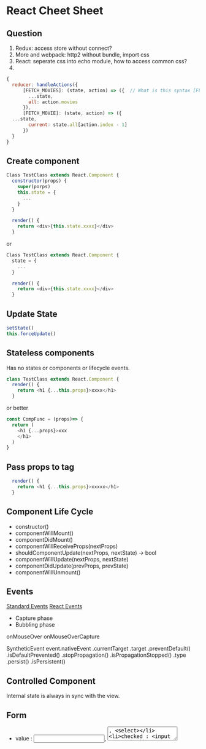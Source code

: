 # React Cheet Sheet

## Question
1. Redux: access store without connect?
2. More and webpack: http2 without bundle, import css
3. React: seperate css into echo module, how to access common css?
4. 
```javascript
{
  reducer: handleActions({
      [FETCH_MOVIES]: (state, action) => ({  // What is this syntax [FETCH_MOVICES]? Answer: This is ES6 syntax, means inside [] is a varaible.
        ...state,
        all: action.movies
      }),
      [FETCH_MOVIE]: (state, action) => ({
  ...state,
        current: state.all[action.index - 1]
      })
  }
}
```



## Create component
```javascript
Class TestClass extends React.Component {
  constructor(props) {
    super(porps)
    this.state = {
      ...
    }
  }

  render() {
    return <div>{this.state.xxxx}</div>
  }

```
or
```javascript
Class TestClass extends React.Component {
  state = {
    ...
  }

  render() {
    return <div>{this.state.xxxx}</div>
  }

```

## Update State
```javascript
setState()
this.forceUpdate()
```

## Stateless components
Has no states or components or lifecycle events.
```javascript
class TestClass extends React.Component {
  render() {
    return <h1 {...this.props}>xxxx</h1>
  }
```
or better
```javascript
const CompFunc = (props)=> {
  return (
    <h1 {...props}>xxx
    </h1>
  )
}
```

## Pass props to tag
```javascript
  render() {
    return <h1 {...this.props}>xxxxx</h1>
  }
```

## Component Life Cycle
* constructor()
* componentWillMount()
* componentDidMount()
* componentWillReceiveProps(nextProps)
* shouldComponentUpdate(nextProps, nextState) -> bool
* componentWillUpdate(nextProps, nextState)
* componentDidUpdate(prevProps, prevState)
* componentWillUnmount()


## Events
[Standard Events](https://developer.mozilla.org/en-US/docs/Web/Events)
[React Events](https://reactjs.org/docs/events.html)

* Capture phase
* Bubbling phase

onMouseOver
onMouseOverCapture

SyntheticEvent
event.nativeEvent
     .currentTarget
     .target
     .preventDefault()
     .isDefaultPrevented()
     .stopPropagation()
     .isPropagationStopped()
     .type
     .persist()
     .isPersistent()

## Controlled Component
Internal state is always in sync with the view.

## Form
* value : <input>, <textarea>, <select>
* checked : <input type="checkbox" type="radio">
* selected : <option>

Use onChange and event.target.value

### Multiselect
```javascript
<select multiple={true} value={['meteor', 'react']}>
  <option value="meteor">Meteor</option>
  ...
```

## Uncontrolled Component
```javascript
<input tyupe="txt" ref="emailAddress" defaultValue={this.props.title}/>
ReactDom.findDOMNode(this.refs.emailAddress)
ReactDom.findDOMNode(this)
```

## Default Properties and Property Types
defaultProps
propTypes

import prop-types

```javascript
Datepicker.propTypes = {
  currentDate: PropTypes.string,
  rows: PropTypes.number,
  locale: propTypes.coneOf(['US', 'CA'])
}
```

### Custom validation
```javascript
propTypes = {
  email: function(props, propName, componentName) {
    var emailRegularExpression =
/^([\w-]+(?:\.[\w-]+)*)@((?:[\w-]+\.)*\w[\w-]{0,66})\.([a-z]{2,6}(?:\. ➥ [a-z]{2})?)$/i
    if (!emailRegularExpression.test(props[propName])) {
      return new Error('Email validation failed!')
    }
  }
}
```

## Children
```javascript
<ComponentXXX>
  <h1>xxx</h1>
</ComponentXXX>

class ComponentXXX extends React.Component {
  render() {
    return (
      <div>
        {this.props.children}
      </div>
    )
  }
}
```

React.Children.count(this.props.children)
React.Children.map()
React.Children.forEach()
React.Children.toArray()


## Higher-order components (HOC)
Add extra functionality to existing component

```javascript
const HOCFunc = (Component) => {
  class _HOCFunc extends React.Component {
    constructor(props) {
      super(props);
      this.state = {...};
    }

    static displayName = 'EnhancedComponent';

    render() {
      return <Component {...this.state} {...this.props} />
    }

    return _HOCFunc;
}

const EnhancedButton = HOCFunc(Button);
const EnhancedLink = HOCFunc(Link);
```

## Presentational vs Container components
Presentational components containg only other presentational components.


## Webpack
Use ESLint

.eslintrc.json
```javascript
"rules": {
    "react/jsx-uses-react": "error",
    "react/jsx-uese-vars": "error",
}
```

Use Flow
Static type-checking tool


## Rounter

### Get router by context (not recommended)
```javascript
<li className={(this.context.router.isActive('/about')) ? 'active': ''}>
  <Link activeClassName="active">
    About
  </Link>
</li>

Content.contextTypes = {
  router: React.PropTypes.object.isRequired
}
```

### withRouter
Higher-Order Component

```javascript
const {withRouter} = require('react-router')

<Router ...>
  <Router path="/contact" component={withRoutner(Contact)} />
</Router>

function Contact(props) {
  // can access props.router
```

### Navigate programmatically
router.push(URL)

### Other properties
* location
* params
* route
* routeParams
* routes

<Route path="/posts" component={Posts} posts={posts} />
Access posts by props.route.posts


### Path parameters
<Route path="/posts/:id" component={Posts} posts={posts}/>
Access id by props.params.id


## Redux
redux-actions replace switch/case
reducer : (state, action) => state
Provider
combineReducer


### React + Redux + Webpack sample project
https://github.com/azat-co/react-quickly/tree/master/ch14





